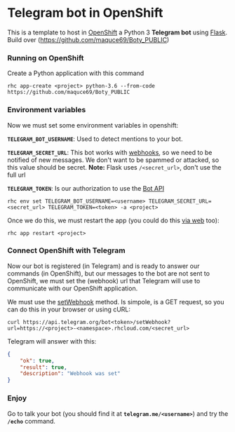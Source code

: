 # Telegram bot in OpenShift

This is a template to host in [OpenShift](https://openshift.redhat.com) a Python 3 **Telegram bot** using [Flask](http://flask.pocoo.org/). Build over (https://github.com/maquce69/Boty_PUBLIC)


### Running on OpenShift

Create a Python application with this command

```shell
rhc app-create <project> python-3.6 --from-code https://github.com/maquce69/Boty_PUBLIC
```

### Environment variables

Now we must set some environment variables in openshift: 

**`TELEGRAM_BOT_USERNAME`**: Used to detect mentions to your bot.

**`TELEGRAM_SECRET_URL`**: This bot works with [webhooks](https://core.telegram.org/bots/api#setwebhook), so we need to be notified of new messages. We don't want to be spammed or attacked, so this value should be secret. **Note:** Flask uses `/<secret_url>`, don't use the full url

**`TELEGRAM_TOKEN`**: Is our authorization to use the [Bot API](https://core.telegram.org/bots/api)

```shell
rhc env set TELEGRAM_BOT_USERNAME=<username> TELEGRAM_SECRET_URL=<secret_url> TELEGRAM_TOKEN=<token> -a <project>
```

Once we do this, we must restart the app (you could do this [via web](https://openshift.redhat.com/app/console/applications) too):

```shell
rhc app restart <project>
```


### Connect OpenShift with Telegram

Now our bot is registered (in Telegram) and is ready to answer our commands (in OpenShift), but our messages to the bot are not sent to OpenShift, we must set the (webhook) url that Telegram will use to communicate with our OpenShift application.

We must use the [setWebhook](https://core.telegram.org/bots/api#setwebhook) method. Is simpole, is a GET request, so you can do this in your browser or using cURL:

```shell
curl https://api.telegram.org/bot<token>/setWebhook?url=https://<project>-<namespace>.rhcloud.com/<secret_url>
```

Telegram will answer with this:

```JSON
{
	"ok": true,
	"result": true,
	"description": "Webhook was set"
}
```
### Enjoy

Go to talk your bot (you should find it at **`telegram.me/<username>`**) and try the **`/echo`** command. 

